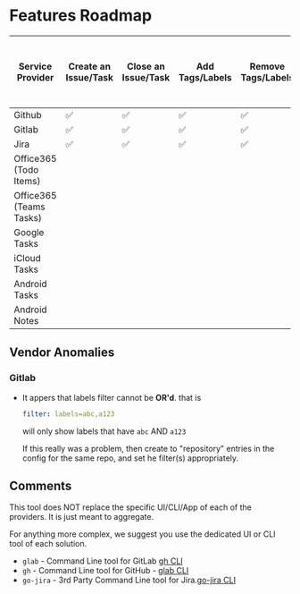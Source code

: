 # Features Roadmap

| Service Provider | Create an Issue/Task | Close an Issue/Task | Add Tags/Labels | Remove Tags/Labels | Create a Note | Filtering | Support Multiple Repositories/Stores | Support Multiple Logins on Same Service |
|----|---|---|---|---|---|---|---|---|
| Github | ✅ | ✅ | ✅ |✅ | | ✅ |  ✅ |  ✅ |
| Gitlab | ✅ | ✅ | ✅ |✅ | | ✅ | ✅ |✅ |
| Jira | ✅ | ✅ | ✅ |✅ | | ✅ | ✅ |✅ |
| Office365 (Todo Items) | 
| Office365 (Teams Tasks) | 
| Google Tasks | 
| iCloud Tasks | 
| Android Tasks | 
| Android Notes | 


## Vendor Anomalies

### Gitlab

* It appers that labels filter cannot be **OR'd**. that is

    ```yaml
    filter: labels=abc,a123
    ```
    will only show labels that have `abc` AND `a123`

    If this really was a problem, then create to "repository" entries in the config for the same repo, and set he filter(s) appropriately.
    

## Comments

This tool does NOT replace the specific UI/CLI/App of each of the providers. It is just meant to aggregate.

For anything more complex, we suggest you use the dedicated UI or CLI tool of each solution.
- `glab` - Command Line tool for GitLab [gh CLI](https://github.com/cli/cli)
- `gh` - Command Line tool for GitHub - [glab CLI](https://docs.gitlab.com/ee/editor_extensions/gitlab_cli/)
- `go-jira` - 3rd Party Command Line tool for Jira.[go-jira CLI](https://github.com/go-jira/jira)
